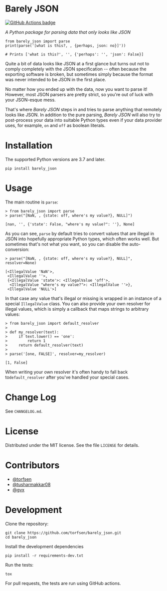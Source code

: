 # Barely JSON

[![GitHub Actions badge](https://github.com/torfsen/barely_json/actions/workflows/test.yml/badge.svg)](https://github.com/torfsen/barely_json/actions/workflows/test.yml)

*A Python package for parsing data that only looks like JSON*

    from barely_json import parse
    print(parse('[what is this?, , {perhaps, json: no}]'))

    # Prints ['what is this?', '', {'perhaps': '', 'json': False}]

Quite a bit of data looks like JSON at a first glance but turns out not to comply completely with the JSON specification -- often because the exporting software is broken, but sometimes simply because the format was never intended to be JSON in the first place.

No matter how you ended up with the data, now you want to parse it! However, most JSON parsers are pretty strict, so you're out of luck with your JSON-esque mess.

That's where *Barely JSON* steps in and tries to parse anything that remotely looks like JSON. In addition to the pure parsing, *Barely JSON* will also try to post-process your data into suitable Python types even if your data provider uses, for example, `on` and `off` as boolean literals.


# Installation

The supported Python versions are 3.7 and later.

    pip install barely_json


# Usage

The main routine is `parse`:

    > from barely_json import parse
    > parse("[NaN, , {state: off, where's my value?}, NULL]")

    [nan, '', {'state': False, "where's my value?": ''}, None]

As you can see, `parse` by default tries to convert values that are illegal in JSON into hopefully appropriate Python types, which often works well. But sometimes that's not what you want, so you can disable the auto-conversion:

    > parse("[NaN, , {state: off, where's my value?}, NULL]", resolver=None)

    [<IllegalValue 'NaN'>,
     <IllegalValue ''>,
     {<IllegalValue 'state'>: <IllegalValue 'off'>,
      <IllegalValue "where's my value?">: <IllegalValue ''>},
     <IllegalValue 'NULL'>]

In that case any value that's illegal or missing is wrapped in an instance of a special `IllegalValue` class. You can also provide your own resolver for illegal values, which is simply a callback that maps strings to arbitrary values:

    > from barely_json import default_resolver
    >
    > def my_resolver(text):
    >     if text.lower() == 'one':
    >         return 1
    >     return default_resolver(text)
    >
    > parse('[one, FALSE]', resolver=my_resolver)

    [1, False]

When writing your own resolver it's often handy to fall back to`default_resolver` after you've handled your special cases.


# Change Log

See `CHANGELOG.md`.


# License

Distributed under the MIT license. See the file `LICENSE` for details.


# Contributors

* [@torfsen](https://github.com/torfsen)
* [@tusharmakkar08](https://github.com/tusharmakkar08)
* [@gvx](https://github.com/gvx)


# Development

Clone the repository:

    git clone https://github.com/torfsen/barely_json.git
    cd barely_json

Install the development dependencies

    pip install -r requirements-dev.txt

Run the tests:

    tox

For pull requests, the tests are run using GitHub actions.


[virtualenv]: https://virtualenv.pypa.io
[tox]: https://tox.readthedocs.io

